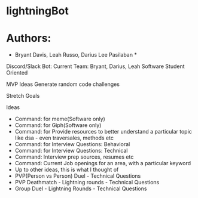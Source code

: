 # lightningBot

# Authors:
* Bryant Davis, Leah Russo, Darius Lee Pasilaban *


Discord/Slack Bot:
Current Team: Bryant, Darius, Leah
Software Student Oriented

MVP
Ideas
Generate random code challenges

Stretch Goals

Ideas
- Command: for meme(Software only)
- Command: for Giph(Software only)
- Command: for Provide resources to better understand a particular topic like dsa - even traversales, methods etc
- Command: for Interview Questions: Behavioral
- Command: for Interview Questions: Technical
- Command: Interview prep sources, resumes etc
- Command: Current Job openings for an area, with a particular keyword
- Up to other ideas, this is what I thought of
- PVP(Person vs Person) Duel - Technical Questions
- PVP Deathmatch - Lightning rounds - Technical Questions
- Group Duel - Lightning Rounds - Technical Questions

